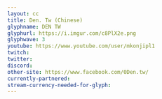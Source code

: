 ```yaml
---
layout: cc
title: Den. Tw (Chinese)
glyphname: DEN TW
glyphurl: https://i.imgur.com/c8PlX2e.png
glyphwave: 3
youtube: https://www.youtube.com/user/mkonjipl1
twitch: 
twitter: 
discord: 
other-site: https://www.facebook.com/0Den.tw/
currently-partnered: 
stream-currency-needed-for-glyph: 
---
```


